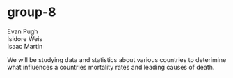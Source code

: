 # group-8

Evan Pugh  
Isidore Weis  
Isaac Martin

We will be studying data and statistics about various countries to deterimine what influences a countries mortality rates and leading causes of death.